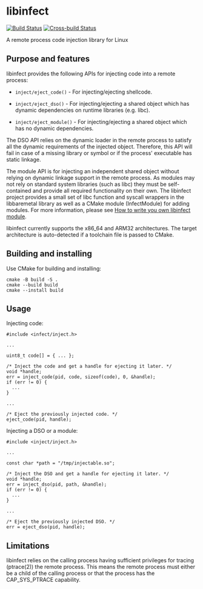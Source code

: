 libinfect
=========

[![Build Status](https://github.com/smichaku/libinfect/actions/workflows/build.yml/badge.svg)](https://github.com/smichaku/libinfect/actions/workflows/build.yml "Build Statues")
[![Cross-build Status](https://github.com/smichaku/libinfect/actions/workflows/cross-build.yml/badge.svg)](https://github.com/smichaku/libinfect/actions/workflows/cross-build.yml "Cross-build Statues")


A remote process code injection library for Linux

Purpose and features
--------------------

libinfect provides the following APIs for injecting code into a remote process:

  * `inject/eject_code()` - For injecting/ejecting shellcode.

  * `inject/eject_dso()` - For injecting/ejecting a shared object which has
    dynamic dependencies on runtime libraries (e.g. libc).

  * `inject/eject_module()` - For injecting/ejecting a shared object which has no
    dynamic dependencies.

The DSO API relies on the dynamic loader in the remote process to satisfy all
the dynamic requirements of the injected object. Therefore, this API will fail
in case of a missing library or symbol or if the process' executable has
static linkage.

The module API is for injecting an independent shared object without relying
on dynamic linkage support in the remote process. As modules may not rely on
standard system libraries (such as libc) they must be self-contained and
provide all required functionality on their own. The libinfect project
provides a small set of libc function and syscall wrappers in the
libbaremetal library as well as a CMake module (InfectModule) for adding
modules. For more information, please see [How to write you own libinfect
module](doc/module.md).

libinfect currently supports the x86_64 and ARM32 architectures. The target
architecture is auto-detected if a toolchain file is passed to CMake.

Building and installing
-----------------------

Use CMake for building and installing:

```
cmake -B build -S .
cmake --build build
cmake --install build
```

Usage
-----

Injecting code:

```
#include <infect/inject.h>

...

uint8_t code[] = { ... };

/* Inject the code and get a handle for ejecting it later. */
void *handle;
err = inject_code(pid, code, sizeof(code), 0, &handle); 
if (err != 0) {
  ...
} 

...

/* Eject the previously injected code. */
eject_code(pid, handle);
```

Injecting a DSO or a module:

```
#include <inject/inject.h>

...

const char *path = "/tmp/injectable.so";

/* Inject the DSO and get a handle for ejecting it later. */
void *handle;
err = inject_dso(pid, path, &handle);
if (err != 0) {
  ...
}

...

/* Eject the previously injected DSO. */
err = eject_dso(pid, handle);
```

Limitations
-----------

libinfect relies on the calling process having sufficient privileges for tracing
(ptrace(2)) the remote process. This means the remote process must either be a
child of the calling process or that the process has the CAP_SYS_PTRACE
capability.
